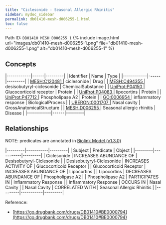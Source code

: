 ```yaml
---
title: "Ciclesonide - Seasonal Allergic Rhinitis"
sidebar: mydoc_sidebar
permalink: db01410-mesh-d006255-1.html
toc: false 
---
```



Path ID: `DB01410_MESH_D006255_1`
{% include image.html url="images/db01410-mesh-d006255-1.png" file="db01410-mesh-d006255-1.png" alt="db01410-mesh-d006255-1" %}

## Concepts

|------------|------|---------|
| Identifier | Name | Type    |
|------------|------|---------|
| <a href="https://identifiers.org/MESH:C120481">MESH:C120481 </a> | ciclesonide | Drug |
| <a href="https://identifiers.org/MESH:C494355">MESH:C494355 </a> | desisobutyryl-ciclesonide | ChemicalSubstance |
| <a href="https://identifiers.org/UniProt:P04150">UniProt:P04150 </a> | Glucocorticoid receptor | Protein |
| <a href="https://identifiers.org/UniProt:P04083">UniProt:P04083 </a> | lipocortins | Protein |
| <a href="https://identifiers.org/UniProt:P47712">UniProt:P47712 </a> | Phospholipase A2 | Protein |
| <a href="https://identifiers.org/GO:0006954">GO:0006954 </a> | inflammatory response | BiologicalProcess |
| <a href="https://identifiers.org/UBERON:0001707">UBERON:0001707 </a> | Nasal cavity | GrossAnatomicalStructure |
| <a href="https://identifiers.org/MESH:D006255">MESH:D006255 </a> | Seasonal allergic rhinitis | Disease |
|------------|------|---------|

## Relationships


NOTE: predicates are annotated in <a href="https://github.com/biolink/biolink-model/releases/tag/v1.3.0">Biolink Model (v1.3.0)</a>

|---------|-----------|---------|
| Subject | Predicate | Object  |
|---------|-----------|---------|
| Ciclesonide | INCREASES ABUNDANCE OF | Desisobutyryl-Ciclesonide |
| Desisobutyryl-Ciclesonide | INCREASES ACTIVITY OF | Glucocorticoid Receptor |
| Glucocorticoid Receptor | INCREASES ABUNDANCE OF | Lipocortins |
| Lipocortins | DECREASES ABUNDANCE OF | Phospholipase A2 |
| Phospholipase A2 | PARTICIPATES IN | Inflammatory Response |
| Inflammatory Response | OCCURS IN | Nasal Cavity |
| Nasal Cavity | CORRELATED WITH | Seasonal Allergic Rhinitis |
|---------|-----------|---------|

Reference: 
  - [https://go.drugbank.com/drugs/DB01410#BE0000794](https://go.drugbank.com/drugs/DB01410#BE0000794)
